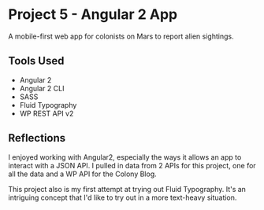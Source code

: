# Project 5 - Angular 2 App

A mobile-first web app for colonists on Mars to report alien sightings.

## Tools Used

* Angular 2
* Angular 2 CLI
* SASS
* Fluid Typography
* WP REST API v2

## Reflections

I enjoyed working with Angular2, especially the ways it allows an app to interact with a JSON API. I pulled in data from 2 APIs for this project, one for all the data and a WP API for the Colony Blog.

This project also is my first attempt at trying out Fluid Typography. It's an intriguing concept that I'd like to try out in a more text-heavy situation. 
